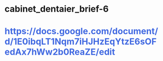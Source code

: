 
# cabinet_dentaier_brief-6

<h1 style='color:royalblue'>https://docs.google.com/document/d/1E0ibqLT1Nqm7iHJHzEqYtzE6sOFedAx7hWw2b0ReaZE/edit</h1>
